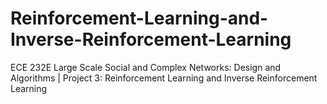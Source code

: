 # Reinforcement-Learning-and-Inverse-Reinforcement-Learning
ECE 232E Large Scale Social and Complex Networks: Design and Algorithms | Project 3: Reinforcement Learning and Inverse Reinforcement Learning
